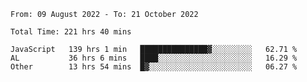 
<!--START_SECTION:waka-->

```text
From: 09 August 2022 - To: 21 October 2022

Total Time: 221 hrs 40 mins

JavaScript   139 hrs 1 min   ███████████████▓░░░░░░░░░   62.71 %
AL           36 hrs 6 mins   ████░░░░░░░░░░░░░░░░░░░░░   16.29 %
Other        13 hrs 54 mins  █▓░░░░░░░░░░░░░░░░░░░░░░░   06.27 %
```

<!--END_SECTION:waka-->











